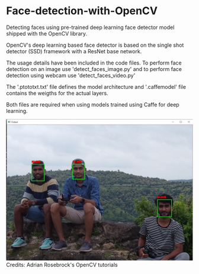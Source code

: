 # Face-detection-with-OpenCV

Detecting faces using pre-trained deep learning face detector model shipped with the OpenCV library.

OpenCV's deep learning based face detector is based on the single shot detector (SSD) framework with a ResNet base network.

The usage details have been included in the code files.
To perform face detection on an image use 'detect_faces_image.py' and to perform face detection using webcam use 'detect_faces_video.py'

The '.ptototxt.txt' file defines the model architecture and '.caffemodel' file contains the weigths for the actual layers. 

Both files are required when using models trained using Caffe for deep learning.

![Screenshot](Screenshot.jpg)
Credits: Adrian Rosebrock's OpenCV tutorials
